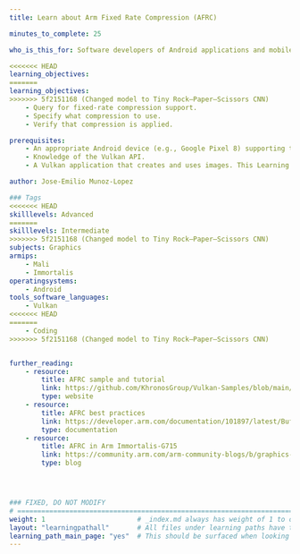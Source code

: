 ```yaml
---
title: Learn about Arm Fixed Rate Compression (AFRC)

minutes_to_complete: 25

who_is_this_for: Software developers of Android applications and mobile games who are interested in learning how to enable Arm Fixed Rate Compression (AFRC) to improve performance.

<<<<<<< HEAD
learning_objectives:
=======
learning_objectives: 
>>>>>>> 5f2151168 (Changed model to Tiny Rock–Paper–Scissors CNN)
    - Query for fixed-rate compression support.
    - Specify what compression to use.
    - Verify that compression is applied.

prerequisites:
    - An appropriate Android device (e.g., Google Pixel 8) supporting the required Vulkan extensions.
    - Knowledge of the Vulkan API.
    - A Vulkan application that creates and uses images. This Learning Path shows how to use an API Sample in the [Khronos Vulkan Samples repository](https://github.com/KhronosGroup/Vulkan-Samples/blob/main/scripts/README.adoc#generate-api-sample) as an example.

author: Jose-Emilio Munoz-Lopez

### Tags
<<<<<<< HEAD
skilllevels: Advanced
=======
skilllevels: Intermediate
>>>>>>> 5f2151168 (Changed model to Tiny Rock–Paper–Scissors CNN)
subjects: Graphics
armips:
    - Mali
    - Immortalis
operatingsystems:
    - Android
tools_software_languages:
    - Vulkan
<<<<<<< HEAD
=======
    - Coding
>>>>>>> 5f2151168 (Changed model to Tiny Rock–Paper–Scissors CNN)


further_reading:
    - resource:
        title: AFRC sample and tutorial
        link: https://github.com/KhronosGroup/Vulkan-Samples/blob/main/samples/performance/image_compression_control/README.adoc
        type: website
    - resource:
        title: AFRC best practices
        link: https://developer.arm.com/documentation/101897/latest/Buffers-and-textures/AFRC?lang=en
        type: documentation
    - resource:
        title: AFRC in Arm Immortalis-G715
        link: https://community.arm.com/arm-community-blogs/b/graphics-gaming-and-vr-blog/posts/arm-immortalis-g715-developer-overview
        type: blog




### FIXED, DO NOT MODIFY
# ================================================================================
weight: 1                       # _index.md always has weight of 1 to order correctly
layout: "learningpathall"       # All files under learning paths have this same wrapper
learning_path_main_page: "yes"  # This should be surfaced when looking for related content. Only set for _index.md of learning path content.
---
```

